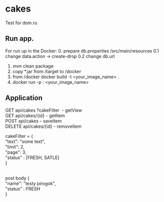 # cakes
Test for dom.ru

## Run app.
For run up in the Docker:
0. prepare db.properties /src/main/resources
  0.1 change data.action -> create-drop
  0.2 change db.url 
  
1. mvn clean package 
2. copy *.jar  from /target to /docker
3. from /docker  docker build -t <your_image_name> .
4. docker run -p <port1>:<port2> <your_image_name>


## Application 

GET api/cakes ?cakeFilter  - getView </br>
GET api/cakes/{id} - getItem </br>
POST api/cakes - saveItem </br>
DELETE api/cakes/{id} - removeItem </br>

  
  cakeFilter = {</br>
      "text": "some text",</br>
      "limit": 2,</br>
      "page": 3,</br>
      "status" : [FRESH, SATLE]</br>
      } </br></br>
  
 
  post body {</br>
    "name": "testy pirogok",</br>
    "status" : FRESH</br>
  }</br>
